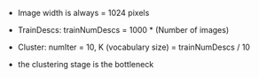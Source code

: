  * Image width is always = 1024 pixels
 * TrainDescs: trainNumDescs = 1000 * (Number of images)
 * Cluster: numIter = 10, K (vocabulary size) = trainNumDescs / 10


 * the clustering stage is the bottleneck
